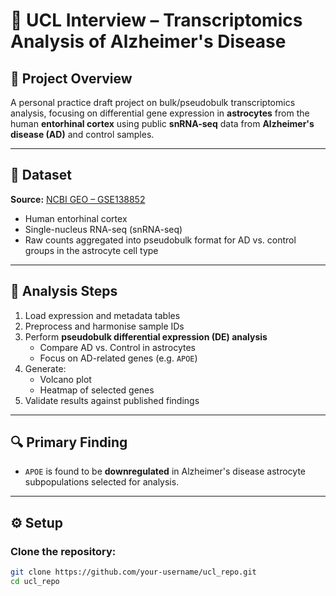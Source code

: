 # 🧠 UCL Interview – Transcriptomics Analysis of Alzheimer's Disease

## 🧪 Project Overview

A personal practice draft project on bulk/pseudobulk transcriptomics analysis, focusing on differential gene expression in **astrocytes** from the human **entorhinal cortex** using public **snRNA-seq** data from **Alzheimer's disease (AD)** and control samples.

---

## 📂 Dataset

**Source:** [NCBI GEO – GSE138852](https://www.ncbi.nlm.nih.gov/geo/query/acc.cgi?acc=GSE138852)  
- Human entorhinal cortex  
- Single-nucleus RNA-seq (snRNA-seq)  
- Raw counts aggregated into pseudobulk format for AD vs. control groups in the astrocyte cell type

---

## 🧬 Analysis Steps

1. Load expression and metadata tables  
2. Preprocess and harmonise sample IDs  
3. Perform **pseudobulk differential expression (DE) analysis**  
   - Compare AD vs. Control in astrocytes  
   - Focus on AD-related genes (e.g. `APOE`)  
4. Generate:
   - Volcano plot  
   - Heatmap of selected genes  
5. Validate results against published findings

---

## 🔍 Primary Finding

- `APOE` is found to be **downregulated** in Alzheimer's disease astrocyte subpopulations selected for analysis.

---

## ⚙️ Setup

### Clone the repository:
```bash
git clone https://github.com/your-username/ucl_repo.git
cd ucl_repo
